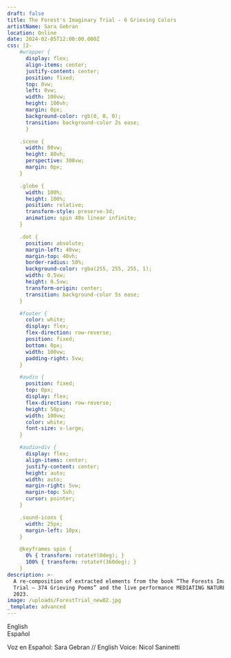 ```yaml
---
draft: false
title: The Forest's Imaginary Trial - 6 Grieving Colors
artistName: Sara Gebran
location: Online
date: 2024-02-05T12:00:00.000Z
css: |2-
    #wrapper {
      display: flex;
      align-items: center;
      justify-content: center;
      position: fixed;
      top: 0vw;
      left: 0vw;
      width: 100vw;
      height: 100vh;
      margin: 0px;
      background-color: rgb(0, 0, 0);
      transition: background-color 2s ease;
      }

    .scene {
      width: 80vw;
      height: 80vh;
      perspective: 300vw;
      margin: 0px;
    }

    .globe {
      width: 100%;
      height: 100%;
      position: relative;
      transform-style: preserve-3d;
      animation: spin 40s linear infinite;
    }

    .dot {
      position: absolute;
      margin-left: 40vw;
      margin-top: 40vh;
      border-radius: 50%;
      background-color: rgba(255, 255, 255, 1);
      width: 0.5vw;
      height: 0.5vw;
      transform-origin: center;
      transition: background-color 5s ease;
    }

    #footer {
      color: white;
      display: flex;
      flex-direction: row-reverse;
      position: fixed;
      bottom: 0px;
      width: 100vw;
      padding-right: 5vw;
    }

    #audio {
      position: fixed;
      top: 0px;
      display: flex;
      flex-direction: row-reverse;
      height: 50px;
      width: 100vw;
      color: white;
      font-size: x-large;
    }

    #audio>div {
      display: flex;
      align-items: center;
      justify-content: center;
      height: auto;
      width: auto;
      margin-right: 5vw;
      margin-top: 5vh;
      cursor: pointer;
    }

    .sound-icons {
      width: 25px;
      margin-left: 10px;
    }

    @keyframes spin {
      0% { transform: rotateY(0deg); }
      100% { transform: rotateY(360deg); }
    }
description: >-
  A re-composition of extracted elements from the book “The Forests Imaginary
  Trial – 374 Grieving Poems” and the live performance MEDIATING NATURE, from
  2023.
image: /uploads/ForestTrial_new02.jpg
_template: advanced
---
```



  <div id='wrapper'>
    <div id="audio">
      <div>English<audio id="en-audio" src=""></audio><img class="sound-icons" id="eng-sound-icon" src="https://bafybeih5e4gloy3brmpsbc53iv75qkyyn7qyddq7pqjyhw6yvavpmnyyqy.ipfs.cf-ipfs.com/" alt=""></div>
      <div>Español<audio id="sp-audio" src=""></audio><img class="sound-icons" id="spa-sound-icon" src="https://bafybeih5e4gloy3brmpsbc53iv75qkyyn7qyddq7pqjyhw6yvavpmnyyqy.ipfs.cf-ipfs.com/" alt=""></div>
    </div>
    <div class="scene">
      <div class="globe" id="globe"></div>
    </div>
    <div id="footer">
      <div><p>Voz en Español: Sara Gebran // English Voice: Nicol Saninetti</p></div>
    </div>
  </div>

  <script>
    // Global state object
    const audioState = {
        isAudioPlaying: false,
        currentAudioIndex: 0,
        enIsMuted: true,
        spIsMuted: true,
        globeInitialized: false,
        audioTimer: null,
        elapsedAudioTime: 0,
        backgroundTransitionInterval: null
    };
    
    const enAudioUrls = ['https://bafybeiefddq3zmetcazjnqy6wjodrpt44ksxggxrjo3hkhmalqecysdhnu.ipfs.cf-ipfs.com/en_intro.mp3', 'https://bafybeiefddq3zmetcazjnqy6wjodrpt44ksxggxrjo3hkhmalqecysdhnu.ipfs.cf-ipfs.com/en_black.mp3', 'https://bafybeiefddq3zmetcazjnqy6wjodrpt44ksxggxrjo3hkhmalqecysdhnu.ipfs.cf-ipfs.com/en_green.mp3', 'https://bafybeiefddq3zmetcazjnqy6wjodrpt44ksxggxrjo3hkhmalqecysdhnu.ipfs.cf-ipfs.com/en_brown.mp3', 'https://bafybeiefddq3zmetcazjnqy6wjodrpt44ksxggxrjo3hkhmalqecysdhnu.ipfs.cf-ipfs.com/en_red.mp3', 'https://bafybeiefddq3zmetcazjnqy6wjodrpt44ksxggxrjo3hkhmalqecysdhnu.ipfs.cf-ipfs.com/en_blue.mp3', 'https://bafybeiefddq3zmetcazjnqy6wjodrpt44ksxggxrjo3hkhmalqecysdhnu.ipfs.cf-ipfs.com/en_white.mp3'];
    const spAudioUrls = ['https://bafybeiefddq3zmetcazjnqy6wjodrpt44ksxggxrjo3hkhmalqecysdhnu.ipfs.cf-ipfs.com/sp_intro.mp3', 'https://bafybeiefddq3zmetcazjnqy6wjodrpt44ksxggxrjo3hkhmalqecysdhnu.ipfs.cf-ipfs.com/sp_black.mp3', 'https://bafybeiefddq3zmetcazjnqy6wjodrpt44ksxggxrjo3hkhmalqecysdhnu.ipfs.cf-ipfs.com/sp_green.mp3', 'https://bafybeiefddq3zmetcazjnqy6wjodrpt44ksxggxrjo3hkhmalqecysdhnu.ipfs.cf-ipfs.com/sp_brown.mp3', 'https://bafybeiefddq3zmetcazjnqy6wjodrpt44ksxggxrjo3hkhmalqecysdhnu.ipfs.cf-ipfs.com/sp_red.mp3', 'https://bafybeiefddq3zmetcazjnqy6wjodrpt44ksxggxrjo3hkhmalqecysdhnu.ipfs.cf-ipfs.com/sp_blue.mp3', 'https://bafybeiefddq3zmetcazjnqy6wjodrpt44ksxggxrjo3hkhmalqecysdhnu.ipfs.cf-ipfs.com/sp_white.mp3'];
    
    // Initialize the globe with dots
    function initGlobe() {
        if (audioState.globeInitialized) {
  
          if (audioState.currentAudioIndex >= 1) {
              const dots = document.getElementsByClassName('dot');
              Array.from(dots).forEach(element => {
                      element.style.backgroundColor = 'rgba(255, 255, 255, 0)';
                      setTimeout(() => {
                          element.remove();
                      }, 5000)
              });
          }
  
          if (audioState.currentAudioIndex == 6) {
              audioState.globeInitialized = false;
          }
          
        } else {
    
        const globe = document.getElementById('globe');
        const rows = 20;
        const cols = 40;
        const radius = 500;
    
        for (let i = 0; i < rows; i++) {
            for (let j = 0; j < cols; j++) {
                const dot = document.createElement('div');
                dot.classList.add('dot');
                const phi = Math.PI * (i / (rows - 1));
                const theta = 2 * Math.PI * (j / cols);
                const x = radius * Math.sin(phi) * Math.cos(theta);
                const y = radius * Math.cos(phi);
                const z = radius * Math.sin(phi) * Math.sin(theta);
                dot.style.transform = `
                    translate3D(${x}px, ${y}px, ${z}px)
                    rotateY(${theta}rad)
                    rotateZ(${phi}rad)
                    rotateX(${Math.PI / 2 - phi}rad)
                `;
                globe.appendChild(dot);
            }
        }
        audioState.globeInitialized = true;
      }
    }
    
    // Apply background color transition
    function applyShiftingBackground(rgbValues, duration) {
    //  console.log('applying shifting background');
      
        const body = document.querySelector('#wrapper');
        const intervalTime = duration / rgbValues.length * 1000;
        body.style.backgroundColor = rgbValues[0];
            // Clear any previous interval
      if (audioState.backgroundTransitionInterval) {
          clearInterval(audioState.backgroundTransitionInterval);
      }
        body.style.transition = `background-color ${intervalTime}ms ease`;
        let currentColorIndex = 0;
      // Set the new interval and save the interval ID
      audioState.backgroundTransitionInterval = setInterval(() => {
          body.style.backgroundColor = rgbValues[currentColorIndex++];
          if (currentColorIndex >= rgbValues.length) {
              clearInterval(audioState.backgroundTransitionInterval);
              audioState.backgroundTransitionInterval = null; // Clear the saved interval ID
          }
      }, intervalTime);
    }
    
    // Handle audio playback and background color changes
    function handleAudioPlayback(audioElement, colorNumber) {
      const rgbValues = getRgbValuesForColorNumber(colorNumber);
      
      // Define the function that will be used as the event listener
      const metadataLoaded = function() {
          const audioDuration = audioElement.duration;
          applyShiftingBackground(rgbValues, audioDuration);
          // Remove the event listener after it's been called to prevent it from being called multiple times
          audioElement.removeEventListener('loadedmetadata', metadataLoaded);
      };
  
      // Add the event listener
      audioElement.addEventListener('loadedmetadata', metadataLoaded);
  
      // If the metadata is already loaded, we can apply the background shift immediately
      if (audioElement.readyState >= 1) {
          applyShiftingBackground(rgbValues, audioElement.duration);
      }
  
    }
    
    // Map color numbers to RGB values
    function getRgbValuesForColorNumber(colorNumber) {
        switch (colorNumber) {
            case 0: return ["rgb(0, 0, 0)"];
            case 1: return ["rgb(0, 0, 0)", "rgb(0, 0, 0)", "rgb(0, 0, 0)", "rgb(0, 0, 0)", "rgb(0, 0, 0)"];
            case 2: return ["rgb(56, 160, 88)", "rgb(59, 91, 26)", "rgb(21, 75, 0)", "rgb(104, 203, 88)", "rgb(53, 89, 35)", "rgb(0, 249, 0)", "rgb(76, 176, 98)"];
            case 3: return ["rgb(54, 34, 29)", "rgb(31, 19, 7)", "rgb(54, 34, 29)"];
            case 4: return ["rgb(255, 55, 40)", "rgb(202, 44, 31)", "rgb(148, 22, 1)", "rgb(192, 11, 29)", "rgb(155, 75, 15)"];
            case 5: return ["rgb(46, 60, 148)", "rgb(25, 40, 205)", "rgb(8, 90, 243)", "rgb(60, 10, 230)"];
            case 6: return ["rgb(232, 249, 248)", "rgb(255, 246, 248)", "rgb(255, 253, 243)", "rgb(255, 255, 255)"];
            default: return ["rgb(0, 0, 0)"];
        }
    }
    
  // Update audio state and UI
  function updateAudioState(audioElement, language, isPlaying) {
      const icon = document.getElementById(language === 'en' ? 'eng-sound-icon' : 'spa-sound-icon');
      icon.src = isPlaying ? 'https://bafybeiehccr6p2z3upt5nsvk5pbukxos3jzh2cn7vr7v4cst4vextsqbta.ipfs.cf-ipfs.com/' : 'https://bafybeih5e4gloy3brmpsbc53iv75qkyyn7qyddq7pqjyhw6yvavpmnyyqy.ipfs.cf-ipfs.com/';
      audioState[language + 'IsMuted'] = !isPlaying;
  
      if (isPlaying) {
          // Add back the audio source and play from the timer's position
          const audioSrc = language === 'en' ? enAudioUrls[audioState.currentAudioIndex] : spAudioUrls[audioState.currentAudioIndex];
          audioElement.src = audioSrc;
          audioElement.currentTime = audioState.elapsedAudioTime;
          audioElement.play();
      } else {
          // Remove the audio source to mute
          audioElement.src = '';
      }
  
      // Manage the audio timer
      if (!audioState.enIsMuted || !audioState.spIsMuted) {
          startAudioTimer();
      } else {
          stopAudioTimer();
      }
  }
  
  // Stop audio timer
  function stopAudioTimer() {
      clearInterval(audioState.audioTimer);
      audioState.audioTimer = null;
  }
  
  // Start audio timer
  function startAudioTimer() {
      if (!audioState.audioTimer) {
          audioState.audioTimer = setInterval(() => {
              audioState.elapsedAudioTime++;
              // Update current time for both audio elements if they are not muted
              if (!audioState.enIsMuted) {
                  document.getElementById('en-audio').currentTime = audioState.elapsedAudioTime;
              }
              if (!audioState.spIsMuted) {
                  document.getElementById('sp-audio').currentTime = audioState.elapsedAudioTime;
              }
          }, 1000);
      }
  }
  
    // Handle audio end event
    function handleAudioEnd(audioElement) {
      let newAudioElement = null;
        // Stop the timer and reset elapsed time
        stopAudioTimer();
        audioState.elapsedAudioTime = 0;
    
        // Increment the audio index, looping back if at the end of the playlist
        audioState.currentAudioIndex = (audioState.currentAudioIndex + 1) % enAudioUrls.length;
    
        // Prepare the next audio track if there are more tracks to play
        if (audioState.currentAudioIndex < enAudioUrls.length) {
            const nextEnAudioSrc = enAudioUrls[audioState.currentAudioIndex];
            const nextSpAudioSrc = spAudioUrls[audioState.currentAudioIndex];
            document.getElementById('en-audio').src = nextEnAudioSrc;
            document.getElementById('sp-audio').src = nextSpAudioSrc;
            document.getElementById('en-audio').load();
            document.getElementById('sp-audio').load();
    
            // Start playing the next track if the previous one was playing
            if (!audioState.enIsMuted) {
                const enAud = document.getElementById('en-audio');
                enAud.play();
                startAudioTimer(audioElement);
                newAudioElement = enAud; 
            }
            if (!audioState.spIsMuted) {
                const spAud = document.getElementById('sp-audio');
                spAud.play();
                startAudioTimer(audioElement);
                newAudioElement = spAud; 
            }
        }
  
        handleAudioPlayback(newAudioElement, audioState.currentAudioIndex); 
        startAudioTimer();
        initGlobe();
    }
  
  // Setup audio controls
  function setupAudioControls() {
      const enAudioElement = document.getElementById('en-audio');
      const spAudioElement = document.getElementById('sp-audio');
      // Set initial audio source
      enAudioElement.src = enAudioUrls[0];
      spAudioElement.src = spAudioUrls[0];
    
      function toggleAudioPlayback(audioElement, language) {
          const isPlaying = audioElement.paused;
          updateAudioState(audioElement, language, isPlaying);
      }
    
      // Add click event listeners to the elements
      document.getElementById('eng-sound-icon').parentElement.addEventListener('click', () => toggleAudioPlayback(enAudioElement, 'en'));
      document.getElementById('spa-sound-icon').parentElement.addEventListener('click', () => toggleAudioPlayback(spAudioElement, 'sp'));
    
      // Add 'ended' event listeners to audio elements
      enAudioElement.addEventListener('ended', handleAudioEnd);
      spAudioElement.addEventListener('ended', handleAudioEnd);
  }
    
    // Initialize globe and setup audio controls
    initGlobe();
    setupAudioControls();
    </script>

